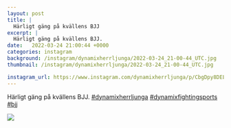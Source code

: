 ```yaml
---
layout: post
title: |
  Härligt gäng på kvällens BJJ
excerpt: |
  Härligt gäng på kvällens BJJ.   
date:   2022-03-24 21:00:44 +0000
categories: instagram
background: /instagram/dynamixherrljunga/2022-03-24_21-00-44_UTC.jpg
thumbnail: /instagram/dynamixherrljunga/2022-03-24_21-00-44_UTC.jpg

instagram_url: https://www.instagram.com/dynamixherrljunga/p/CbgDpy8DELW
---
```

Härligt gäng på kvällens BJJ. [#dynamixherrljunga](https://www.instagram.com/explore/tags/dynamixherrljunga/) [#dynamixfightingsports](https://www.instagram.com/explore/tags/dynamixfightingsports/) [#bjj](https://www.instagram.com/explore/tags/bjj/)



<img src='{{ site.baseurl }}/instagram/dynamixherrljunga/2022-03-24_21-00-44_UTC.jpg' class='img-fluid' />
